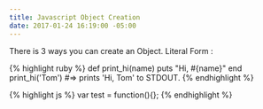 ```yaml
---
title: Javascript Object Creation
date: 2017-01-24 16:19:00 -05:00
---
```


There is 3 ways you can create an Object.
Literal Form :

{% highlight ruby %}
def print_hi(name)
puts "Hi, #{name}"
end
print_hi('Tom')
\#=> prints 'Hi, Tom' to STDOUT.
{% endhighlight %}

{% highlight js %}
var test = function(){};
{% endhighlight %}